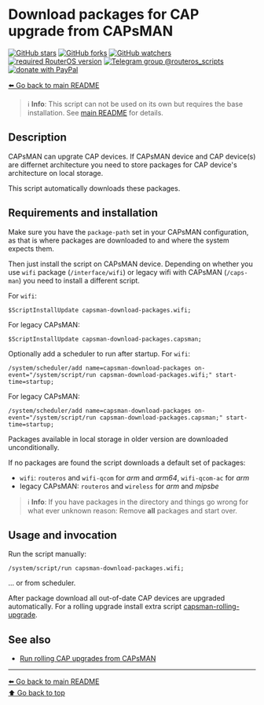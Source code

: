 Download packages for CAP upgrade from CAPsMAN
=============================================

[![GitHub stars](https://img.shields.io/github/stars/eworm-de/routeros-scripts?logo=GitHub&style=flat&color=red)](https://github.com/eworm-de/routeros-scripts/stargazers)
[![GitHub forks](https://img.shields.io/github/forks/eworm-de/routeros-scripts?logo=GitHub&style=flat&color=green)](https://github.com/eworm-de/routeros-scripts/network)
[![GitHub watchers](https://img.shields.io/github/watchers/eworm-de/routeros-scripts?logo=GitHub&style=flat&color=blue)](https://github.com/eworm-de/routeros-scripts/watchers)
[![required RouterOS version](https://img.shields.io/badge/RouterOS-7.14-yellow?style=flat)](https://mikrotik.com/download/changelogs/)
[![Telegram group @routeros_scripts](https://img.shields.io/badge/Telegram-%40routeros__scripts-%2326A5E4?logo=telegram&style=flat)](https://t.me/routeros_scripts)
[![donate with PayPal](https://img.shields.io/badge/Like_it%3F-Donate!-orange?logo=githubsponsors&logoColor=orange&style=flat)](https://www.paypal.com/cgi-bin/webscr?cmd=_s-xclick&hosted_button_id=A4ZXBD6YS2W8J)

[⬅️ Go back to main README](../README.md)

> ℹ️ **Info**: This script can not be used on its own but requires the base
> installation. See [main README](../README.md) for details.

Description
-----------

CAPsMAN can upgrate CAP devices. If CAPsMAN device and CAP device(s) are
differnet architecture you need to store packages for CAP device's
architecture on local storage.

This script automatically downloads these packages.

Requirements and installation
-----------------------------

Make sure you have the `package-path` set in your CAPsMAN configuration,
as that is where packages are downloaded to and where the system expects
them.

Then just install the script on CAPsMAN device.
Depending on whether you use `wifi` package (`/interface/wifi`) or legacy
wifi with CAPsMAN (`/caps-man`) you need to install a different script.

For `wifi`:

    $ScriptInstallUpdate capsman-download-packages.wifi;

For legacy CAPsMAN:

    $ScriptInstallUpdate capsman-download-packages.capsman;

Optionally add a scheduler to run after startup. For `wifi`:

    /system/scheduler/add name=capsman-download-packages on-event="/system/script/run capsman-download-packages.wifi;" start-time=startup;

For legacy CAPsMAN:

    /system/scheduler/add name=capsman-download-packages on-event="/system/script/run capsman-download-packages.capsman;" start-time=startup;

Packages available in local storage in older version are downloaded
unconditionally.

If no packages are found the script downloads a default set of packages:

 * `wifi`: `routeros` and `wifi-qcom` for *arm* and *arm64*, `wifi-qcom-ac` for *arm*
 * legacy CAPsMAN: `routeros` and `wireless` for *arm* and *mipsbe*

> ℹ️ **Info**: If you have packages in the directory and things go wrong for
> what ever unknown reason: Remove **all** packages and start over.

Usage and invocation
--------------------

Run the script manually:

    /system/script/run capsman-download-packages.wifi;

... or from scheduler.

After package download all out-of-date CAP devices are upgraded automatically.
For a rolling upgrade install extra script
[capsman-rolling-upgrade](capsman-rolling-upgrade.md).

See also
--------

* [Run rolling CAP upgrades from CAPsMAN](capsman-rolling-upgrade.md)

---
[⬅️ Go back to main README](../README.md)  
[⬆️ Go back to top](#top)
